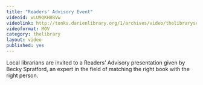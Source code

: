 ```yaml
---
title: "Readers' Advisory Event"
videoid: wLU9QKH88Vw
videolink: http://tonks.darienlibrary.org/1/archives/video/thelibraryseries/s01e06-tl-readers_advisory_event.mov
videoformat: MOV
category: thelibrary
layout: video
published: yes
---
```


Local librarians are invited to a Readers’ Advisory presentation given by Becky Spratford, an expert in the field of matching the right book with the right person.